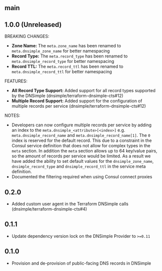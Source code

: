 ## main

## 1.0.0 (Unreleased)

BREAKING CHANGES:

* **Zone Name:** The `meta.zone_name` has been renamed to `meta.dnsimple_zone_name` for better namespacing
* **Record Type:** The `meta.record_type` has been renamed to `meta.dnsimple_record_type` for better namespacing
* **Record TTL:** The `meta.record_ttl` has been renamed to `meta.dnsimple_record_ttl` for better namespacing

FEATURES:

* **All Record Type Support:** Added support for all record types supported by the DNSimple (dnsimple/terraform-dnsimple-cts#12)
* **Multiple Record Support:** Added support for the configuration of multiple records per service (dnsimple/terraform-dnsimple-cts#12)

NOTES:

* Developers can now configure multiple records per service by adding an index to the `meta.dnsimple_<attribute>[<index>]` e.g. `meta.dnsimple_record_name` and `meta.dnsimple_record_name[1]`. The `0` index is reserved for the default record. This due to a constraint in the Consul service definition that does not allow for complex types in the `meta` section. In addition the `meta` section allows up to 64 key/value pairs, so the amount of records per service would be limited. As a result we have added the ability to set default values for the `dnsimple_zone_name`, `dnsimple_record_type` and `dnsimple_record_ttl` in the service meta definition.
* Documented the filtering required when using Consul connect proxies

## 0.2.0

* Added custom user agent in the Terraform DNSimple calls (dnsimple/terraform-dnsimple-cts#4)

## 0.1.1

* Update dependency version lock on the DNSimple Provider to `>=0.11`

## 0.1.0

* Provision and de-provision of public-facing DNS records in DNSimple

